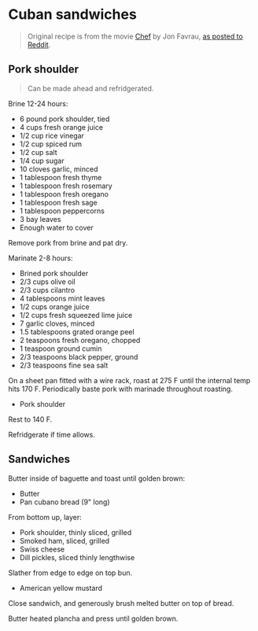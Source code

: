 Cuban sandwiches
================

> Original recipe is from the movie [Chef](http://www.imdb.com/title/tt2883512/) by Jon Favrau, [as posted to Reddit](https://www.reddit.com/r/food/comments/44t67p/im_jon_favreau_and_these_are_cuban_sandwiches_i/czsrjx1/).

Pork shoulder
-------------

> Can be made ahead and refridgerated.

Brine 12-24 hours:

- 6 pound pork shoulder, tied
- 4 cups fresh orange juice
- 1/2 cup rice vinegar
- 1/2 cup spiced rum
- 1/2 cup salt
- 1/4 cup sugar
- 10 cloves garlic, minced
- 1 tablespoon fresh thyme
- 1 tablespoon fresh rosemary
- 1 tablespoon fresh oregano
- 1 tablespoon fresh sage
- 1 tablespoon peppercorns
- 3 bay leaves
- Enough water to cover

Remove pork from brine and pat dry.

Marinate 2-8 hours:

- Brined pork shoulder
- 2/3 cups olive oil
- 2/3 cups cilantro
- 4 tablespoons mint leaves
- 1/2 cups orange juice
- 1/2 cups fresh squeezed lime juice
- 7 garlic cloves, minced
- 1.5 tablespoons grated orange peel
- 2 teaspoons fresh oregano, chopped
- 1 teaspoon ground cumin
- 2/3 teaspoons black pepper, ground
- 2/3 teaspoons fine sea salt

On a sheet pan fitted with a wire rack, roast at 275 F until the internal temp hits 170 F. Periodically baste pork with marinade throughout roasting.

- Pork shoulder

Rest to 140 F.

Refridgerate if time allows.

Sandwiches
----------

Butter inside of baguette and toast until golden brown:

- Butter
- Pan cubano bread (9" long)

From bottom up, layer:

- Pork shoulder, thinly sliced, grilled
- Smoked ham, sliced, grilled
- Swiss cheese
- Dill pickles, sliced thinly lengthwise

Slather from edge to edge on top bun.

- American yellow mustard

Close sandwich, and generously brush melted butter on top of bread.

Butter heated plancha and press until golden brown.
